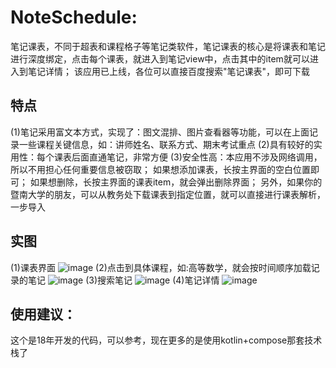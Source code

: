 # NoteSchedule: 
笔记课表，不同于超表和课程格子等笔记类软件，笔记课表的核心是将课表和笔记进行深度绑定，点击每个课表，就进入到笔记view中，点击其中的item就可以进入到笔记详情；
该应用已上线，各位可以直接百度搜索"笔记课表"，即可下载

## 特点
(1)笔记采用富文本方式，实现了：图文混排、图片查看器等功能，可以在上面记录一些课程关键信息，如：讲师姓名、联系方式、期末考试重点
(2)具有较好的实用性：每个课表后面直通笔记，非常方便
(3)安全性高：本应用不涉及网络调用，所以不用担心任何重要信息被窃取；
如果想添加课表，长按主界面的空白位置即可；
如果想删除，长按主界面的课表item，就会弹出删除界面；
另外，如果你的暨南大学的朋友，可以从教务处下载课表到指定位置，就可以直接进行课表解析，一步导入

## 实图
(1)课表界面
![image](https://github.com/Iamctb/NoteSchedule/assets/53284012/99bb45cd-146a-41ab-a468-1dd92dc42de7)
(2)点击到具体课程，如:高等数学，就会按时间顺序加载记录的笔记
![image](https://github.com/Iamctb/NoteSchedule/assets/53284012/b05057f7-08fd-45b1-936d-a0b54112b987)
(3)搜索笔记
![image](https://github.com/Iamctb/NoteSchedule/assets/53284012/34c2f517-8b46-4e08-a50f-79f62585d649)
(4)笔记详情
![image](https://github.com/Iamctb/NoteSchedule/assets/53284012/98fcec7e-84d0-4485-a15e-cdf36a0164ff)

## 使用建议：
这个是18年开发的代码，可以参考，现在更多的是使用kotlin+compose那套技术栈了
